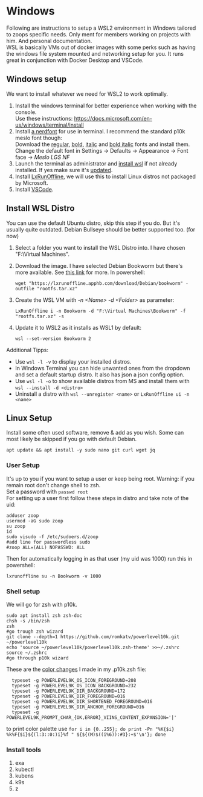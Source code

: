 # Windows
Following are instructions to setup a WSL2 environment in Windows tailored to zoops specific needs. Only ment for members working on projects with him. And personal documentation.  
WSL is basically VMs out of docker images with some perks such as having the windows file system mounted and networking setup for you. It runs great in conjunction with Docker Desktop and VSCode.

 ## Windows setup
 We want to install whatever we need for WSL2 to work optimally.
 1. Install the windows terminal for better experience when working with the console.  
 Use these instructions: https://docs.microsoft.com/en-us/windows/terminal/install
 2. Install [a nerdfont](https://www.nerdfonts.com/font-downloads) for use in terminal. I recommend the standard p10k meslo font though:  
    Download the [regular](https://github.com/romkatv/powerlevel10k-media/raw/master/MesloLGS%20NF%20Regular.ttf), [bold](https://github.com/romkatv/powerlevel10k-media/raw/master/MesloLGS%20NF%20Bold.ttf), [italic](https://github.com/romkatv/powerlevel10k-media/raw/master/MesloLGS%20NF%20Italic.ttf) and [bold italic](https://github.com/romkatv/powerlevel10k-media/raw/master/MesloLGS%20NF%20Bold%20Italic.ttf) fonts and install them.  
    Change the default font in Settings -> Defaults -> Appearance -> Font face -> *Meslo LGS NF*
 3. Launch the terminal as administrator and [install wsl](https://docs.microsoft.com/en-us/windows/wsl/install) if not already installed. If yes make sure it's [updated](https://docs.microsoft.com/en-us/windows/wsl/install-manual#step-4---download-the-linux-kernel-update-package).
 4. Install [LxRunOffline](https://github.com/DDoSolitary/LxRunOffline), we will use this to install Linux distros not packaged by Microsoft.
 5. Install [VSCode](https://code.visualstudio.com/download).

## Install WSL Distro
You can use the default Ubuntu distro, skip this step if you do. But it's usually quite outdated. Debian Bullseye should be better supported too. (for now)
1. Select a folder you want to install the WSL Distro into. I have chosen "F:\Virtual Machines".
2. Download the image. I have selected Debian Bookworm but there's more available. See [this link](https://github.com/DDoSolitary/LxRunOffline/wiki) for more. In powershell:  

    ```
    wget "https://lxrunoffline.apphb.com/download/Debian/bookworm" -outfile "rootfs.tar.xz"
    ```
3. Create the WSL VM with *-n \<Name> -d \<Folder>* as parameter:
   ```
   LxRunOffline i -n Bookworm -d "F:\Virtual Machines\Bookworm" -f "rootfs.tar.xz" -s
   ```
4. Update it to WSL2 as it installs as WSL1 by default:
   ```
   wsl --set-version Bookworm 2
   ```
Additional Tipps:
* Use `wsl -l -v` to display your installed distros.
* In Windows Terminal you can hide unwanted ones from the dropdown and set a default startup distro. It also has json a json config option.
* Use `wsl -l -o` to show available distros from MS and install them with `wsl --install -d <distro>`
* Uninstall a distro with `wsl --unregister <name>` or `LxRunOffline ui -n <name>`

## Linux Setup
Install some often used software, remove & add as you wish. Some can most likely be skipped if you go with default Debian.
```
apt update && apt install -y sudo nano git curl wget jq
```
### User Setup
It's up to you if you want to setup a user or keep being root. Warning: if you remain root don't change shell to zsh.  
Set a password with `passwd root`  
For setting up a user first follow these steps in distro and take note of the uid:  
```
adduser zoop
usermod -aG sudo zoop
su zoop
id
sudo visudo -f /etc/sudoers.d/zoop
#add line for passwordless sudo
#zoop ALL=(ALL) NOPASSWD: ALL
```
Then for automatically logging in as that user (my uid was 1000) run this in powershell:
```
lxrunoffline su -n Bookworm -v 1000
```
### Shell setup
We will go for zsh with p10k.
```
sudo apt install zsh zsh-doc
chsh -s /bin/zsh
zsh
#go trough zsh wizard
git clone --depth=1 https://github.com/romkatv/powerlevel10k.git ~/powerlevel10k
echo 'source ~/powerlevel10k/powerlevel10k.zsh-theme' >>~/.zshrc
source ~/.zshrc
#go through p10k wizard
```
These are the [color changes](https://github.com/romkatv/powerlevel10k#how-do-i-change-prompt-colors) I made in my .p10k.zsh file:
```
  typeset -g POWERLEVEL9K_OS_ICON_FOREGROUND=208
  typeset -g POWERLEVEL9K_OS_ICON_BACKGROUND=232
  typeset -g POWERLEVEL9K_DIR_BACKGROUND=172
  typeset -g POWERLEVEL9K_DIR_FOREGROUND=016
  typeset -g POWERLEVEL9K_DIR_SHORTENED_FOREGROUND=016
  typeset -g POWERLEVEL9K_DIR_ANCHOR_FOREGROUND=016
  typeset -g POWERLEVEL9K_PROMPT_CHAR_{OK,ERROR}_VIINS_CONTENT_EXPANSION='|'
```
to print color palette use `for i in {0..255}; do print -Pn "%K{$i}  %k%F{$i}${(l:3::0:)i}%f " ${${(M)$((i%6)):#3}:+$'\n'}; done`

### Install tools
1. exa
2. kubectl
3. kubens
4. k9s
5. z
